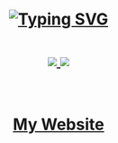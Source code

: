 #
<h1 align="center">
<a href="https://www.keith-drinks.vodka"><img src="https://readme-typing-svg.herokuapp.com?font=VT323&size=35&pause=1000&color=970606&center=true&vCenter=true&width=435&lines=%E2%9C%97+Keith+%E2%9C%97;Sometime+life+gets+fucked+up...;Thats+why+we+get+fucked+up.;C%23+%2F+Python+beginner.;When+I+die%2C+you'll+love+me." alt="Typing SVG" /></a>

#


 <h1 align="center"> 
<a href="https://discord.com/users/917537568906682409"><img src="https://discord.c99.nl/widget/theme-4/917537568906682409.png">
<a href="https://www.keith-drinks.vodka"><img src="https://spotify-github-profile.vercel.app/api/view?uid=justinkeith27&cover_image=true&theme=natemoo-re&show_offline=false&background_color=121212&bar_color=538551&bar_color_cover=false)](https://github.com/kittinan/spotify-github-profile">
  
  #
My Website

